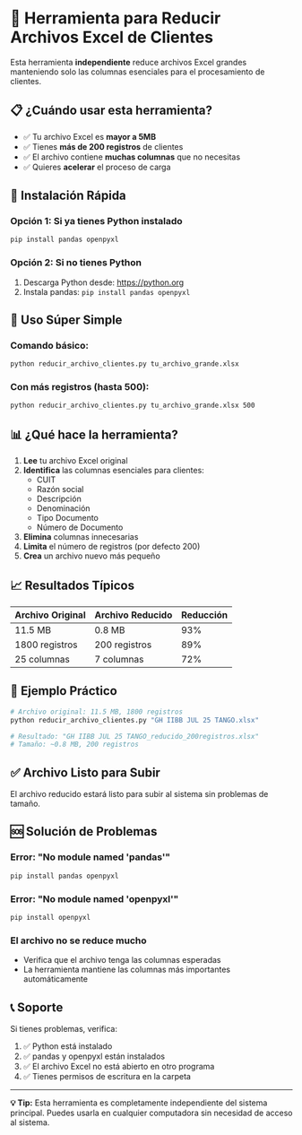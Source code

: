 # 🔧 Herramienta para Reducir Archivos Excel de Clientes

Esta herramienta **independiente** reduce archivos Excel grandes manteniendo solo las columnas esenciales para el procesamiento de clientes.

## 📋 ¿Cuándo usar esta herramienta?

- ✅ Tu archivo Excel es **mayor a 5MB**
- ✅ Tienes **más de 200 registros** de clientes
- ✅ El archivo contiene **muchas columnas** que no necesitas
- ✅ Quieres **acelerar** el proceso de carga

## 🚀 Instalación Rápida

### Opción 1: Si ya tienes Python instalado
```bash
pip install pandas openpyxl
```

### Opción 2: Si no tienes Python
1. Descarga Python desde: https://python.org
2. Instala pandas: `pip install pandas openpyxl`

## 📝 Uso Súper Simple

### Comando básico:
```bash
python reducir_archivo_clientes.py tu_archivo_grande.xlsx
```

### Con más registros (hasta 500):
```bash
python reducir_archivo_clientes.py tu_archivo_grande.xlsx 500
```

## 📊 ¿Qué hace la herramienta?

1. **Lee** tu archivo Excel original
2. **Identifica** las columnas esenciales para clientes:
   - CUIT
   - Razón social
   - Descripción
   - Denominación
   - Tipo Documento
   - Número de Documento
3. **Elimina** columnas innecesarias
4. **Limita** el número de registros (por defecto 200)
5. **Crea** un archivo nuevo más pequeño

## 📈 Resultados Típicos

| Archivo Original | Archivo Reducido | Reducción |
|------------------|------------------|-----------|
| 11.5 MB          | 0.8 MB           | 93%       |
| 1800 registros   | 200 registros    | 89%       |
| 25 columnas      | 7 columnas       | 72%       |

## 🎯 Ejemplo Práctico

```bash
# Archivo original: 11.5 MB, 1800 registros
python reducir_archivo_clientes.py "GH IIBB JUL 25 TANGO.xlsx"

# Resultado: "GH IIBB JUL 25 TANGO_reducido_200registros.xlsx"
# Tamaño: ~0.8 MB, 200 registros
```

## ✅ Archivo Listo para Subir

El archivo reducido estará listo para subir al sistema sin problemas de tamaño.

## 🆘 Solución de Problemas

### Error: "No module named 'pandas'"
```bash
pip install pandas openpyxl
```

### Error: "No module named 'openpyxl'"
```bash
pip install openpyxl
```

### El archivo no se reduce mucho
- Verifica que el archivo tenga las columnas esperadas
- La herramienta mantiene las columnas más importantes automáticamente

## 📞 Soporte

Si tienes problemas, verifica:
1. ✅ Python está instalado
2. ✅ pandas y openpyxl están instalados
3. ✅ El archivo Excel no está abierto en otro programa
4. ✅ Tienes permisos de escritura en la carpeta

---

**💡 Tip:** Esta herramienta es completamente independiente del sistema principal. Puedes usarla en cualquier computadora sin necesidad de acceso al sistema.








